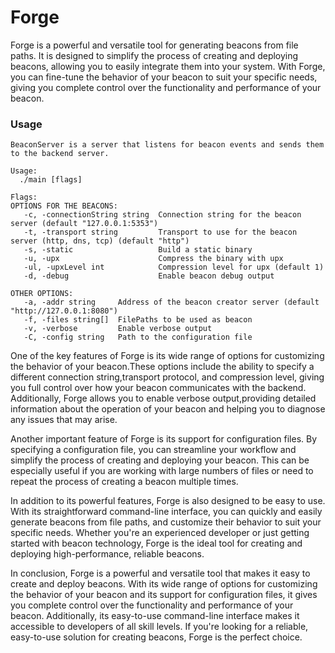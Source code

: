 # Forge

Forge is a powerful and versatile tool for generating beacons from file paths.
It is designed to simplify the process of creating and deploying beacons,
allowing you to easily integrate them into your system. With Forge,
you can fine-tune the behavior of your beacon to suit your specific needs,
giving you complete control over the functionality and performance of your beacon.

### Usage
```
BeaconServer is a server that listens for beacon events and sends them to the backend server.

Usage:
  ./main [flags]

Flags:
OPTIONS FOR THE BEACONS:
   -c, -connectionString string  Connection string for the beacon server (default "127.0.0.1:5353")
   -t, -transport string         Transport to use for the beacon server (http, dns, tcp) (default "http")
   -s, -static                   Build a static binary
   -u, -upx                      Compress the binary with upx
   -ul, -upxLevel int            Compression level for upx (default 1)
   -d, -debug                    Enable beacon debug output

OTHER OPTIONS:
   -a, -addr string     Address of the beacon creator server (default "http://127.0.0.1:8080")
   -f, -files string[]  FilePaths to be used as beacon
   -v, -verbose         Enable verbose output
   -C, -config string   Path to the configuration file

```

One of the key features of Forge is its wide range of options for customizing
the behavior of your beacon.These options include the ability to specify a different
connection string,transport protocol, and compression level, giving you full control
over how your beacon communicates with the backend. Additionally, Forge allows
you to enable verbose output,providing detailed information about the operation of
your beacon and helping you to diagnose any issues that may arise.

Another important feature of Forge is its support for configuration files. 
By specifying a configuration file, you can streamline your workflow and
simplify the process of creating and deploying your beacon.
This can be especially useful if you are working with large numbers of files
or need to repeat the process of creating a beacon multiple times.

In addition to its powerful features, Forge is also designed to be easy to use.
With its straightforward command-line interface, you can quickly and easily generate
beacons from file paths, and customize their behavior to suit your specific needs.
Whether you're an experienced developer or just getting started with beacon technology,
Forge is the ideal tool for creating and deploying high-performance, reliable beacons.

In conclusion, Forge is a powerful and versatile tool that makes it easy to create
and deploy beacons. With its wide range of options for customizing the behavior of your
beacon and its support for configuration files, it gives you complete control over the
functionality and performance of your beacon. Additionally, its easy-to-use command-line
interface makes it accessible to developers of all skill levels. If you're looking for
a reliable, easy-to-use solution for creating beacons, Forge is the perfect choice.
